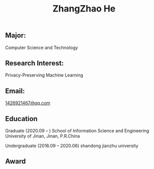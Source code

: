 ﻿---
title: "ZhangZhao He"
excerpt: "Postgraduate<br/><img src='/images/hzz.jpg' height='500' width='300'>"
collection: Postgraduate


---


Major:   
---
Computer Science and Technology 

Research Interest:   
---
Privacy-Preserving Machine Learning

Email:            
---
1426921467@qq.com


Education
----
Graduate (2020.09 –  ) 
School of Information Science and Engineering 
University of Jinan, Jinan, P.R.China 

Undergraduate (2016.09 – 2020.06) 
shandong jianzhu university


Award
---
